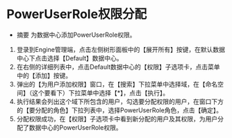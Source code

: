 # PowerUserRole权限分配
* 摘要
  为数据中心添加PowerUserRole权限。

1. 登录到Engine管理端，点击左侧树形面板中的【展开所有】按键，在默认数据中心下点击选择【Default】数据中心。
1. 在右侧的详细列表中，点击Default数据中心的【权限】子选项卡，点击菜单中的【添加】按键。
1. 弹出的【为用户添加权限】窗口，在【搜索】下拉菜单中选择域，在【命名空间】（这个要看下）下拉菜单中选择【*】，点击【执行】。
1. 执行结果会列出这个域下所包含的用户，勾选要分配权限的用户，在窗口下方的【要分配的角色】下拉列表中，选择PowerUserRole角色，点击【确定】。
1. 分配权限成功，在【权限】子选项卡中看到新分配的用户及其权限，为用户分配了数据中心的PowerUserRole权限。
